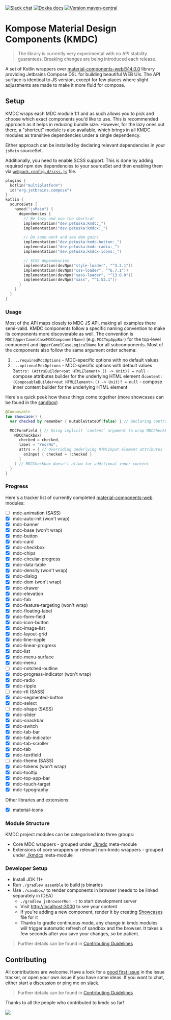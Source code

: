 [![Slack chat](https://img.shields.io/badge/kotlinlang-%23kmdc-green?logo=slack&style=flat-square)](https://kotlinlang.slack.com/archives/CNR7ARJGJ)
[![Dokka docs](https://img.shields.io/badge/docs-dokka-orange?style=flat-square)](http://mpetuska.github.io/kmdc)
[![Version maven-central](https://img.shields.io/maven-central/v/dev.petuska/kmdc?logo=apache-maven&style=flat-square)](https://mvnrepository.com/artifact/dev.petuska/kmdc/latest)

# Kompose Material Design Components (KMDC)

> The library is currently very experimental with no API stability guarantees. Breaking changes are being introduced
> each release.

A set of Kotlin wrappers
over [material-components-web@14.0.0][material-components-web]
library providing Jetbrains Compose DSL for building beautiful WEB UIs. The API surface is identical to JS version,
except for few places where slight adjustments are made to make it more fluid for compose.

## Setup

KMDC wraps each MDC module 1:1 and as such allows you to pick and choose which exact components you'd like to use. This
is recommended approach as it helps in reducing bundle size. However, for the lazy ones out there, a "shortcut" module
is also available, which brings in all KMDC modules as transitive dependencies under a single dependency.

Either approach can be installed by declaring relevant dependencies in your `jsMain` sourceSet.

Additionally, you need to enable SCSS support. This is done by adding required npm dev dependencies to your sourceSet
and then
enabling them via [`webpack.config.d/scss.js`](gradle/webpack.config.d/scss.js) file.

```kotlin
plugins {
  kotlin("multiplatform")
  id("org.jetbrains.compose")
}
kotlin {
  sourceSets {
    named("jsMain") {
      dependencies {
        // Be lazy and use the shortcut
        implementation("dev.petuska:kmdc:_")
        implementation("dev.petuska:kmdcx:_")

        // Do some work and see dem gains
        implementation("dev.petuska:kmdc-button:_")
        implementation("dev.petuska:kmdc-radio:_")
        implementation("dev.petuska:kmdcx-icons:_")

        // SCSS dependencies
        implementation(devNpm("style-loader", "^3.3.1"))
        implementation(devNpm("css-loader", "^6.7.1"))
        implementation(devNpm("sass-loader", "^13.0.0"))
        implementation(devNpm("sass", "^1.52.1"))
      }
    }
  }
}
```

### Usage

Most of the API maps closely to MDC JS API, making all examples there semi-valid. KMDC components follow a specific
naming convention to make its components more discoverable as well. The convention
is `MDC[UpperCamelCaseMDCComponentName]` (e.g. `MDCTopAppBar`) for the top-level component
and `UpperCamelCaseLogicalName` for all subcomponents.
Most of the components also follow the same argument order schema:

1. `...requiredMdcOptions` - MDC-specific options with no default values
2. `...optionalMdcOptions` - MDC-specific options with default values
   3`attrs: (AttrsBuilder<out HTMLElement>.() -> Unit)? = null` - compose attributes builder for the underlying HTML
   element
   4`content: (ComposableBuilder<out HTMLElement>.() -> Unit)? = null` - compose inner content builder for the
   underlying
   HTML element

Here's a quick peek how these things come together (more showcases can be found in
the [sandbox](./sandbox/src/jsMain/showcases))

```kotlin
@Composable
fun Showcase() {
  var checked by remember { mutableStateOf(false) } // Declaring controlled state

  MDCFormField { // Using implicit `content` argument to wrap MDCCheckbox inside MDCFormField UI as recommended by the MDC docs
    MDCCheckbox(
      checked = checked,
      label = "Yes/No",
      attrs = { // Overriding underlying HTMLInput element attributes
        onInput { checked = !checked }
      }
    ) // MDCCheckbox doesn't allow for additional inner content
  }
}
```

### Progress

Here's a tracker list of currently completed [material-components-web] modules:

- [ ] mdc-animation (SASS)
- [x] mdc-auto-init (won't wrap)
- [x] mdc-banner
- [x] mdc-base (won't wrap)
- [x] mdc-button
- [x] mdc-card
- [x] mdc-checkbox
- [x] mdc-chips
- [x] mdc-circular-progress
- [x] mdc-data-table
- [x] mdc-density (won't wrap)
- [x] mdc-dialog
- [x] mdc-dom (won't wrap)
- [x] mdc-drawer
- [x] mdc-elevation
- [x] mdc-fab
- [x] mdc-feature-targeting (won't wrap)
- [x] mdc-floating-label
- [x] mdc-form-field
- [x] mdc-icon-button
- [x] mdc-image-list
- [x] mdc-layout-grid
- [x] mdc-line-ripple
- [x] mdc-linear-progress
- [x] mdc-list
- [x] mdc-menu-surface
- [x] mdc-menu
- [ ] mdc-notched-outline
- [x] mdc-progress-indicator (won't wrap)
- [x] mdc-radio
- [x] mdc-ripple
- [ ] mdc-rtl (SASS)
- [x] mdc-segmented-button
- [x] mdc-select
- [ ] mdc-shape (SASS)
- [x] mdc-slider
- [x] mdc-snackbar
- [x] mdc-switch
- [x] mdc-tab-bar
- [x] mdc-tab-indicator
- [x] mdc-tab-scroller
- [x] mdc-tab
- [x] mdc-textfield
- [ ] mdc-theme (SASS)
- [x] mdc-tokens (won't wrap)
- [x] mdc-tooltip
- [x] mdc-top-app-bar
- [x] mdc-touch-target
- [x] mdc-typography

Other libraries and extensions:

- [x] material-icons

### Module Structure

KMDC project modules can be categorised into three groups:

* Core MDC wrappers - grouped under [./kmdc](./kmdc) meta-module
* Extensions of core wrappers or relevant non-kmdc wrappers - grouped under [./kmdcx](./kmdcx) meta-module

### Developer Setup

* Install JDK 11+
* Run `./gradlew assemble` to build js binaries
* Use `./sandbox/` to render components in browser (needs to be linked separately in IDEA)
    * `./gradlew jsBrowserRun -t` to start development server
    * Visit [http://localhost:3000](http://localhost:3000) to see your content
    * If you're adding a new component, render it by creating [Showcases](./sandbox/src/jsMain/showcases/MDCButton.kt)
      file for it
    * Thanks to gradle continuous mode, any change in kmdc modules will trigger automatic refresh of sandbox and the
      browser. It takes a few seconds after you save your changes, so be patient.

> Further details can be found
> in [Contributing Guidelines](./docs/CONTRIBUTING.md#what-should-i-know-before-i-get-started)

## Contributing

All contributions are welcome. Have a look for
a [good first issue](https://github.com/mpetuska/kmdc/issues?q=is%3Aopen+is%3Aissue+label%3A%22good+first+issue%22)
in the issue tracker, or open your own issue if you have some ideas. If you want to chat, either start
a [discussion](https://github.com/mpetuska/kmdc/discussions) or ping me
on [slack](https://kotlinlang.slack.com/team/UL1A5BA2X).
> Further details can be found in [Contributing Guidelines](./docs/CONTRIBUTING.md)

Thanks to all the people who contributed to kmdc so far!

<a href="https://github.com/mpetuska/kmdc/graphs/contributors">
  <img src="https://contrib.rocks/image?repo=mpetuska/kmdc" />
</a>

[material-components-web]: https://github.com/material-components/material-components-web/tree/v14.0.0
